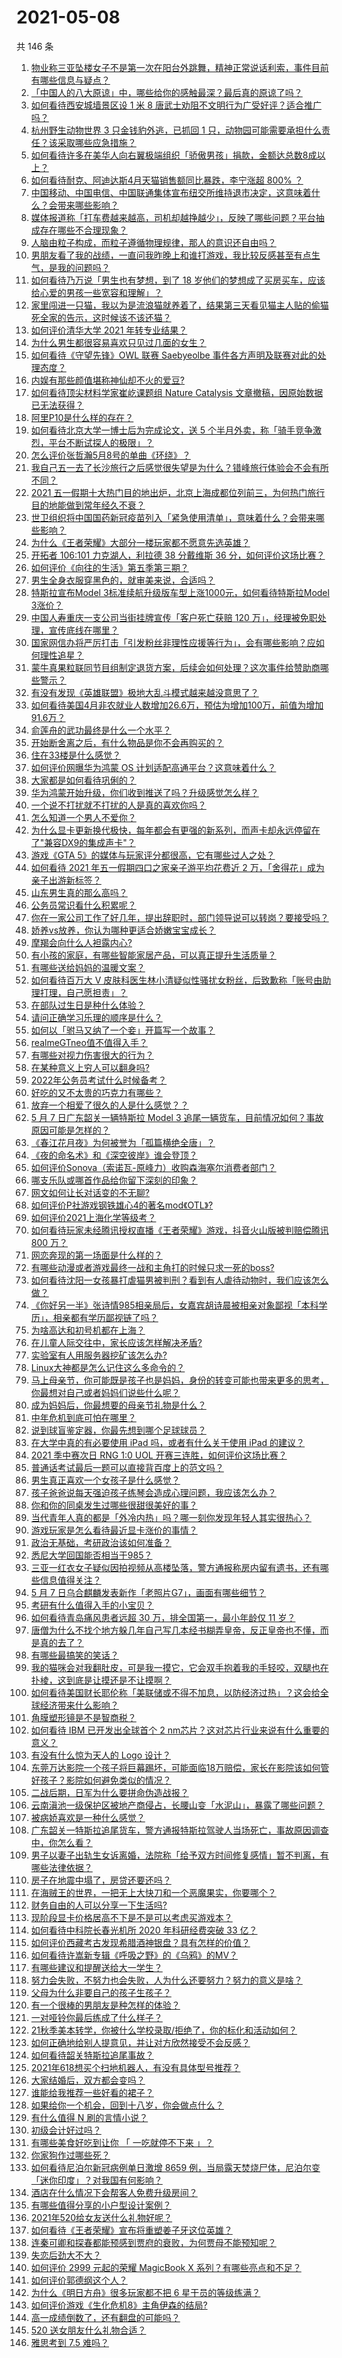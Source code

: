# 2021-05-08

共 146 条

<!-- BEGIN -->
<!-- 最后更新时间 Sat May 08 2021 17:01:27 GMT+0800 (China Standard Time) -->

1. [物业称三亚坠楼女子不是第一次在阳台外跳舞，精神正常说话利索，事件目前有哪些信息与疑点？](https://www.zhihu.com/question/458317199)
2. [「中国人的八大原谅」中，哪些给你的感触最深？最后真的原谅了吗？](https://www.zhihu.com/question/458322564)
3. [如何看待西安城墙景区设 1 米 8
   唐武士劝阻不文明行为广受好评？适合推广吗？](https://www.zhihu.com/question/458013084)
4. [杭州野生动物世界 3 只金钱豹外逃，已抓回 1
   只，动物园可能需要承担什么责任？该采取哪些应急措施？](https://www.zhihu.com/question/458351546)
5. [如何看待许多在美华人向右翼极端组织「骄傲男孩」捐款，金额达总数8成以上？](https://www.zhihu.com/question/458277293)
6. [如何看待耐克、阿迪达斯4月天猫销售额同比暴跌，李宁涨超 800%
   ？](https://www.zhihu.com/question/458198356)
7. [中国移动、中国电信、中国联通集体宣布纽交所维持退市决定，这意味着什么？会带来哪些影响？](https://www.zhihu.com/question/458322456)
8. [媒体报道称「打车费越来越高，司机却越挣越少」，反映了哪些问题？平台抽成存在哪些不合理现象？](https://www.zhihu.com/question/458224652)
9. [人脑由粒子构成，而粒子遵循物理规律，那人的意识还自由吗？](https://www.zhihu.com/question/450868629)
10. [男朋友看了我的战绩，一直问我昨晚上和谁打游戏，我比较反感甚至有点生气，是我的问题吗？](https://www.zhihu.com/question/457084853)
11. [如何看待乃万说「男生也有梦想，到了 18
    岁他们的梦想成了买房买车，应该给心爱的男孩一些宽容和理解」？](https://www.zhihu.com/question/458072558)
12. [家里闯进一只猫，我以为是流浪猫就养着了，结果第三天看见猫主人贴的偷猫死全家的告示，这时候该不该还猫？](https://www.zhihu.com/question/458067326)
13. [如何评价清华大学 2021 年转专业结果？](https://www.zhihu.com/question/455564234)
14. [为什么男生都很容易喜欢只见过几面的女生？](https://www.zhihu.com/question/300699970)
15. [如何看待《守望先锋》OWL 联赛 Saebyeolbe
    事件各方声明及联赛对此的处理态度？](https://www.zhihu.com/question/458181564)
16. [内娱有那些颜值堪称神仙却不火的爱豆?](https://www.zhihu.com/question/439659001)
17. [如何看待顶尖材料学家崔屹课题组 Nature Catalysis
    文章撤稿，因原始数据已无法获得？](https://www.zhihu.com/question/458152727)
18. [阿里P10是什么样的存在？](https://www.zhihu.com/question/307907539)
19. [如何看待北京大学一博士后为完成论文，送 5
    个半月外卖，称「骑手竞争激烈，平台不断试探人的极限」？](https://www.zhihu.com/question/458170986)
20. [怎么评价张哲瀚5月8号的单曲《环绕》？](https://www.zhihu.com/question/458287800)
21. [我自己五一去了长沙旅行之后感觉很失望是为什么？错峰旅行体验会不会有所不同？](https://www.zhihu.com/question/458141426)
22. [2021
    五一假期十大热门目的地出炉，北京上海成都位列前三，为何热门旅行目的地能做到常年经久不衰？](https://www.zhihu.com/question/458249774)
23. [世卫组织将中国国药新冠疫苗列入「紧急使用清单」，意味着什么？会带来哪些影响？](https://www.zhihu.com/question/458276429)
24. [为什么《王者荣耀》大部分一楼玩家都不愿意先选英雄？](https://www.zhihu.com/question/457720588)
25. [开拓者 106:101 力克湖人，利拉德 38 分戴维斯 36
    分，如何评价这场比赛？](https://www.zhihu.com/question/458316363)
26. [如何评价《向往的生活》第五季第三期？](https://www.zhihu.com/question/458082521)
27. [男生全身衣服穿黑色的，就审美来说，合适吗？](https://www.zhihu.com/question/26534749)
28. [特斯拉宣布Model 3标准续航升级版车型上涨1000元，如何看待特斯拉Model
    3涨价？](https://www.zhihu.com/question/458323631)
29. [中国人寿重庆一支公司当街挂牌宣传「客户死亡获赔 120
    万」，经理被免职处理，宣传底线在哪里？](https://www.zhihu.com/question/458335443)
30. [国家网信办将严厉打击「引发粉丝非理性应援等行为」，会有哪些影响？应如何理性追星？](https://www.zhihu.com/question/458365384)
31. [蒙牛真果粒联同节目组制定退货方案，后续会如何处理？这次事件给赞助商哪些警示？](https://www.zhihu.com/question/458355922)
32. [有没有发现《英雄联盟》极地大乱斗模式越来越没意思了？](https://www.zhihu.com/question/444348970)
33. [如何看待美国4月非农就业人数增加26.6万，预估为增加100万，前值为增加91.6万？](https://www.zhihu.com/question/458254336)
34. [俞莲舟的武功最终是什么一个水平？](https://www.zhihu.com/question/266632991)
35. [开始断舍离之后，有什么物品是你不会再购买的？](https://www.zhihu.com/question/457895008)
36. [住在33楼是什么感觉？](https://www.zhihu.com/question/452537568)
37. [如何评价网曝华为鸿蒙 OS 计划适配高通平台？这意味着什么？](https://www.zhihu.com/question/458227978)
38. [大家都是如何看待巩俐的？](https://www.zhihu.com/question/303936309)
39. [华为鸿蒙开始升级，你们收到推送了吗？升级感觉怎么样？](https://www.zhihu.com/question/456976153)
40. [一个说不打扰就不打扰的人是真的喜欢你吗？](https://www.zhihu.com/question/455719746)
41. [怎么知道一个男人不爱你？](https://www.zhihu.com/question/29239538)
42. [为什么显卡更新换代极快，每年都会有更强的新系列，而声卡却永远停留在了"兼容DX9的集成声卡"？](https://www.zhihu.com/question/458007412)
43. [游戏《GTA 5》的媒体与玩家评分都很高，它有哪些过人之处？](https://www.zhihu.com/question/456975681)
44. [如何看待 2021 年五一假期四口之家亲子游平均花费近 2
    万，「舍得花」成为亲子出游新标签？](https://www.zhihu.com/question/458009805)
45. [山东男生真的那么高吗？](https://www.zhihu.com/question/336226437)
46. [公务员常识看什么积累呢？](https://www.zhihu.com/question/456571938)
47. [你在一家公司工作了好几年，提出辞职时，部门领导说可以转岗？要接受吗？](https://www.zhihu.com/question/454570545)
48. [娇养vs放养，你认为哪种更适合娇嫩宝宝成长？](https://www.zhihu.com/question/453333032)
49. [摩羯会向什么人袒露内心?](https://www.zhihu.com/question/457897706)
50. [有小孩的家庭，有哪些智能家居产品，可以真正提升生活质量？](https://www.zhihu.com/question/337801843)
51. [有哪些送给妈妈的温暖文案？](https://www.zhihu.com/question/388192521)
52. [如何看待百万大 V
    皮肤科医生林小清疑似性骚扰女粉丝，后致歉称「账号由助理打理，自己愿担责」？](https://www.zhihu.com/question/458204493)
53. [在部队过生日是种什么体验？](https://www.zhihu.com/question/457112807)
54. [请问正确学习乐理的顺序是什么？](https://www.zhihu.com/question/354012407)
55. [如何以「驸马又纳了一个妾」开篇写一个故事？](https://www.zhihu.com/question/392975374)
56. [realmeGTneo值不值得入手？](https://www.zhihu.com/question/452281539)
57. [有哪些对视力伤害很大的行为？](https://www.zhihu.com/question/384087324)
58. [在某种意义上穷人可以翻身吗?](https://www.zhihu.com/question/454063391)
59. [2022年公务员考试什么时候备考？](https://www.zhihu.com/question/431732704)
60. [好吃的又不太贵的巧克力有哪些？](https://www.zhihu.com/question/35376222)
61. [放弃一个相爱了很久的人是什么感觉？？](https://www.zhihu.com/question/457121828)
62. [5 月 7 日广东韶关一辆特斯拉 Model 3
    追尾一辆货车，目前情况如何？事故原因可能是怎样的？](https://www.zhihu.com/question/458230688)
63. [《春江花月夜》为何被誉为「孤篇横绝全唐」？](https://www.zhihu.com/question/301477404)
64. [《夜的命名术》和《深空彼岸》谁会登顶？](https://www.zhihu.com/question/457479810)
65. [如何评价Sonova（索诺瓦-原峰力）收购森海塞尔消费者部门？](https://www.zhihu.com/question/458216145)
66. [哪支乐队或哪首作品给你留下深刻的印象？](https://www.zhihu.com/question/458257343)
67. [网文如何让长对话变的不无聊?](https://www.zhihu.com/question/452947352)
68. [如何评价P社游戏钢铁雄心4的著名mod《OTL》?](https://www.zhihu.com/question/457737288)
69. [如何评价2021上海化学等级考？](https://www.zhihu.com/question/322905393)
70. [如何看待玩家未经腾讯授权直播《王者荣耀》游戏，抖音火山版被判赔偿腾讯 800
    万？](https://www.zhihu.com/question/458207960)
71. [网恋奔现的第一场面是什么样的？](https://www.zhihu.com/question/455942050)
72. [有哪些动漫或者游戏最终一战和主角打的时候只求一死的boss?](https://www.zhihu.com/question/437317273)
73. [如何看待沈阳一女孩暴打虐猫男被判刑？看到有人虐待动物时，我们应该怎么做？](https://www.zhihu.com/question/458191979)
74. [《你好另一半》张诗情985相亲局后，女嘉宾胡诗晨被相亲对象鄙视「本科学历」，相亲都有学历鄙视链了吗？](https://www.zhihu.com/question/456452569)
75. [为啥高达和初号机都在上海？](https://www.zhihu.com/question/457070563)
76. [在儿童人际交往中，家长应该怎样解决矛盾?](https://www.zhihu.com/question/456245001)
77. [实验室有人用服务器挖矿该怎么办?](https://www.zhihu.com/question/451758003)
78. [Linux大神都是怎么记住这么多命令的？](https://www.zhihu.com/question/452895041)
79. [马上母亲节，你可能既是孩子也是妈妈，身份的转变可能也带来更多的思考，你最想对自己或者妈妈们说些什么呢？](https://www.zhihu.com/question/457015906)
80. [成为妈妈后，你最想要的母亲节礼物是什么？](https://www.zhihu.com/question/458177527)
81. [中年危机到底可怕在哪里？](https://www.zhihu.com/question/453074803)
82. [说到球盲鉴定器，你最先想到哪个足球球员？](https://www.zhihu.com/question/447882704)
83. [在大学中真的有必要使用 iPad 吗，或者有什么关于使用 iPad
    的建议？](https://www.zhihu.com/question/373915793)
84. [2021 季中赛次日 RNG 1:0 UOL
    开赛三连胜，如何评价这场比赛？](https://www.zhihu.com/question/458261332)
85. [普通话考试最后一题可以直接背百度上的范文吗？](https://www.zhihu.com/question/453538698)
86. [男生真正喜欢一个女孩子是什么感觉？](https://www.zhihu.com/question/445557705)
87. [孩子爸爸说每天强迫孩子练琴会造成心理问题，我应该怎么办？](https://www.zhihu.com/question/457467788)
88. [你和你的同桌发生过哪些很甜很美好的事？](https://www.zhihu.com/question/275364187)
89. [当代青年人真的都是「外冷内热」吗？哪一刻你发现年轻人其实很热心？](https://www.zhihu.com/question/457137869)
90. [游戏玩家是怎么看待最近显卡涨价的事情？](https://www.zhihu.com/question/458069212)
91. [政治无基础，考研政治该如何准备？](https://www.zhihu.com/question/40930352)
92. [悉尼大学回国能否相当于985？](https://www.zhihu.com/question/266843003)
93. [三亚一红衣女子疑似因拍视频从高楼坠落，警方通报称房内留有遗书，还有哪些信息值得关注？](https://www.zhihu.com/question/458070461)
94. [5 月 7 日乌合麒麟发表新作「老照片G7」，画面有哪些细节？](https://www.zhihu.com/question/458184079)
95. [考研有什么值得入手的小宝贝？](https://www.zhihu.com/question/322307105)
96. [如何看待青岛痛风患者远超 30 万，排全国第一，最小年龄仅 11
    岁？](https://www.zhihu.com/question/457241530)
97. [唐僧为什么不找个地方躲几年自己写几本经书糊弄皇帝，反正皇帝也不懂，而是真的去了？](https://www.zhihu.com/question/457874561)
98. [有哪些最搞笑的笑话？](https://www.zhihu.com/question/455220438)
99. [我的猫咪会对我翻肚皮，可是我一摸它，它会双手抱着我的手轻咬，双腿也在扑棱，这到底是让摸还是不让摸啊？](https://www.zhihu.com/question/442629160)
100. [如何看待美国财长耶伦称「美联储或不得不加息，以防经济过热」？这会给全球经济带来什么影响？](https://www.zhihu.com/question/457850060)
101. [角膜塑形镜是不是智商税？](https://www.zhihu.com/question/425556684)
102. [如何看待 IBM 已开发出全球首个 2
     nm芯片？这对芯片行业来说有什么重要的意义？](https://www.zhihu.com/question/458099340)
103. [有没有什么惊为天人的 Logo 设计？](https://www.zhihu.com/question/335957333)
104. [东莞万达影院一个孩子将巨幕踢坏，可能面临18万赔偿，家长在影院该如何管好孩子？影院如何避免类似的情况？](https://www.zhihu.com/question/457624626)
105. [二战后期，日军为什么要拼命伪造战报？](https://www.zhihu.com/question/457656500)
106. [云南滇池一级保护区被地产商侵占，长腰山变「水泥山」，暴露了哪些问题？](https://www.zhihu.com/question/458176455)
107. [被病娇喜欢是一种什么感觉？](https://www.zhihu.com/question/378449678)
108. [广东韶关一特斯拉追尾货车，警方通报特斯拉驾驶人当场死亡，事故原因调查中，你怎么看？](https://www.zhihu.com/question/458241432)
109. [男子以妻子出轨生女诉离婚，法院称「给予双方时间修复感情」暂不判离，有哪些法律依据？](https://www.zhihu.com/question/458189714)
110. [房子在地震中塌了，房贷还要还吗？](https://www.zhihu.com/question/63716904)
111. [在海贼王的世界，一把无上大快刀和一个恶魔果实，你要哪个？](https://www.zhihu.com/question/458033933)
112. [财务自由的人可以分享一下生活吗?](https://www.zhihu.com/question/452616303)
113. [现阶段显卡价格居高不下是不是可以考虑买游戏本？](https://www.zhihu.com/question/444651647)
114. [如何看待中科院长春光机所 2020 年科研经费突破 33 亿？](https://www.zhihu.com/question/457734337)
115. [如何评价西藏考古发现希腊酒神银盘？具有怎样的价值？](https://www.zhihu.com/question/457689078)
116. [如何看待许嵩新专辑《呼吸之野》的《乌鸦》的MV？](https://www.zhihu.com/question/458282787)
117. [有哪些建议和提醒送给大一学生？](https://www.zhihu.com/question/377593484)
118. [努力会失败，不努力也会失败，人为什么还要努力？努力的意义是啥？](https://www.zhihu.com/question/456002749)
119. [父母为什么非要自己的孩子生孩子？](https://www.zhihu.com/question/457863388)
120. [有一个很棒的男朋友是种怎样的体验？](https://www.zhihu.com/question/37379581)
121. [一对哑铃你最后练成了什么样子？](https://www.zhihu.com/question/378688672)
122. [21秋季美本转学，你被什么学校录取/拒绝了，你的标化和活动如何？](https://www.zhihu.com/question/380200402)
123. [如何正确地给别人提意见，并让对方欣然接受不会反感？](https://www.zhihu.com/question/40288998)
124. [如何看待韶关特斯拉追尾事故？](https://www.zhihu.com/question/458219985)
125. [2021年618想买个扫地机器人，有没有具体型号推荐？](https://www.zhihu.com/question/397698378)
126. [大家结婚后，双方都会变吗？](https://www.zhihu.com/question/448732110)
127. [谁能给我推荐一些好看的裙子？](https://www.zhihu.com/question/452199398)
128. [如果给你一个机会，回到十八岁，你会做点什么？](https://www.zhihu.com/question/454167575)
129. [有什么值得 N 刷的言情小说？](https://www.zhihu.com/question/446606462)
130. [初级会计好过吗？](https://www.zhihu.com/question/317553804)
131. [有哪些美食好吃到让你 「 一吃就停不下来 」？](https://www.zhihu.com/question/435951969)
132. [你家狗作过哪些死？](https://www.zhihu.com/question/457779970)
133. [如何看待尼泊尔新冠病例单日激增 8659
     例，当局露天焚烧尸体，尼泊尔变「迷你印度」？对我国有何影响？](https://www.zhihu.com/question/457888018)
134. [酒店在什么情况下会帮客人免费升级房间？](https://www.zhihu.com/question/26920344)
135. [有哪些值得分享的小户型设计案例？](https://www.zhihu.com/question/442972054)
136. [2021年520给女友送什么礼物好呢？](https://www.zhihu.com/question/457741080)
137. [如何看待《王者荣耀》宣布将重塑姜子牙这位英雄？](https://www.zhihu.com/question/457939742)
138. [连秦可卿和探春都能预感到贾府的衰败，为何贾母不能预知呢？](https://www.zhihu.com/question/454745776)
139. [失恋后劲大不大？](https://www.zhihu.com/question/371918832)
140. [如何评价 2999 元起的荣耀 MagicBook X
     系列？有哪些亮点和不足？](https://www.zhihu.com/question/458017940)
141. [如何评价郭德纲这个人？](https://www.zhihu.com/question/35789696)
142. [为什么《明日方舟》很多玩家都不把 6 星干员的等级练满？](https://www.zhihu.com/question/453080628)
143. [如何评价游戏《生化危机8》主角伊森的结局?](https://www.zhihu.com/question/457971616)
144. [高一成绩倒数了，还有翻盘的可能吗？](https://www.zhihu.com/question/457341656)
145. [520 送女朋友什么礼物合适？](https://www.zhihu.com/question/393509843)
146. [雅思考到 7.5 难吗？](https://www.zhihu.com/question/448858253)

<!-- END -->
